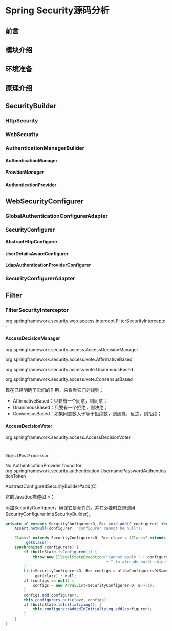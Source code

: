 # Spring Security源码分析

## 前言



## 模块介绍



## 环境准备



## 原理介绍



## SecurityBuilder

### HttpSecurity

### WebSecurity

### AuthenticationManagerBuilder

#### AuthenticationManager
##### ProviderManager
#### AuthenticationProvider



## WebSecurityConfigurer

### GlobalAuthenticationConfigurerAdapter

### SecurityConfigurer

#### AbstractHttpConfigurer
#### UserDetailsAwareConfigurer
#### LdapAuthenticationProviderConfigurer

### SecurityConfigurerAdapter

## Filter

### FilterSecurityInterceptor

org.springframework.security.web.access.intercept.FilterSecurityInterceptor

#### AccessDecisionManager

org.springframework.security.access.AccessDecisionManager



org.springframework.security.access.vote.AffirmativeBased

org.springframework.security.access.vote.UnanimousBased

org.springframework.security.access.vote.ConsensusBased

现在已经明确了它们的作用，来看看它们的规则：

- AffirmativeBased：只要有一个同意，则同意；
- UnanimousBased：只要有一个拒绝，则决绝；
- ConsensusBased：如果同意数大于等于拒绝数，则通意，反之，则拒绝；



#### AccessDecisionVoter

org.springframework.security.access.AccessDecisionVoter



```


```



```
ObjectPostProcessor
```





No AuthenticationProvider found for org.springframework.security.authentication.UsernamePasswordAuthenticationToken





AbstractConfiguredSecurityBuilder#add(C)

它的Javadoc描述如下：

添加SecurityConfigurer，确保它是允许的，并在必要时立即调用SecurityConfigurer.init(SecurityBuilder)。



```java
private <C extends SecurityConfigurer<O, B>> void add(C configurer) throws Exception {
    Assert.notNull(configurer, "configurer cannot be null");

    Class<? extends SecurityConfigurer<O, B>> clazz = (Class<? extends SecurityConfigurer<O, B>>) configurer
        .getClass();
    synchronized (configurers) {
        if (buildState.isConfigured()) {
            throw new IllegalStateException("Cannot apply " + configurer
                                            + " to already built object");
        }
        List<SecurityConfigurer<O, B>> configs = allowConfigurersOfSameType ? this.configurers
            .get(clazz) : null;
        if (configs == null) {
            configs = new ArrayList<SecurityConfigurer<O, B>>(1);
        }
        configs.add(configurer);
        this.configurers.put(clazz, configs);
        if (buildState.isInitializing()) {
            this.configurersAddedInInitializing.add(configurer);
        }
    }
}
```





